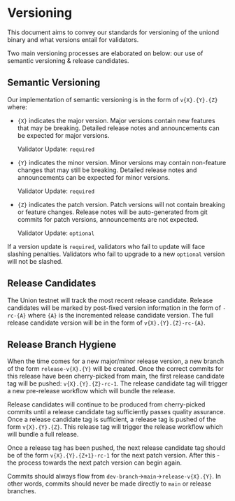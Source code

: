 # Versioning

This document aims to convey our standards for versioning of the uniond binary and what versions entail for validators.

Two main versioning processes are elaborated on below: our use of semantic versioning & release candidates.

## Semantic Versioning

Our implementation of semantic versioning is in the form of `v{X}.{Y}.{Z}` where:

* `{X}` indicates the major version. Major versions contain new features that may be breaking. Detailed release notes and announcements can be expected for major versions.

  Validator Update: `required`

* `{Y}` indicates the minor version. Minor versions may contain non-feature changes that may still be breaking. Detailed release notes and announcements can be expected for minor versions.

  Validator Update: `required`

* `{Z}` indicates the patch version. Patch versions will not contain breaking or feature changes. Release notes will be auto-generated from git commits for patch versions, announcements are not expected.

  Validator Update: `optional`

If a version update is `required`, validators who fail to update will face slashing penalties. Validators who fail to upgrade to a new `optional` version will not be slashed.

## Release Candidates

The Union testnet will track the most recent release candidate. Release candidates will be marked by post-fixed version information in the form of `-rc-{A}` where `{A}` is the incremented release candidate version. The full release candidate version will be in the form of `v{X}.{Y}.{Z}-rc-{A}`.

## Release Branch Hygiene

When the time comes for a new major/minor release version, a new branch of the form `release-v{X}.{Y}` will be created. Once the correct commits for this release have been cherry-picked from main, the first release candidate tag will be pushed: `v{X}.{Y}.{Z}-rc-1`. The release candidate tag will trigger a new pre-release workflow which will bundle the release.

Release candidates will continue to be produced from cherry-picked commits until a release candidate tag sufficiently passes quality assurance. Once a release candidate tag is sufficient, a release tag is pushed of the form `v{X}.{Y}.{Z}`. This release tag will trigger the release workflow which will bundle a full release.

Once a release tag has been pushed, the next release candidate tag should be of the form `v{X}.{Y}.{Z+1}-rc-1` for the next patch version. After this - the process towards the next patch version can begin again.

Commits should always flow from `dev-branch`→`main`→`release-v{X}.{Y}`. In other words, commits should never be made directly to `main` or release branches.
